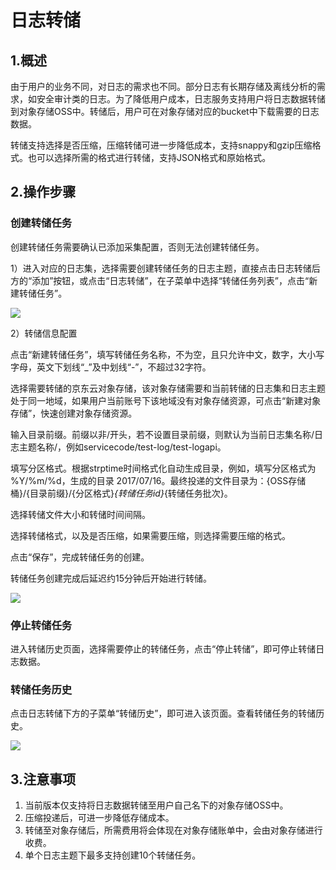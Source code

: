 # 日志转储
## 1.概述
由于用户的业务不同，对日志的需求也不同。部分日志有长期存储及离线分析的需求，如安全审计类的日志。为了降低用户成本，日志服务支持用户将日志数据转储到对象存储OSS中。转储后，用户可在对象存储对应的bucket中下载需要的日志数据。

转储支持选择是否压缩，压缩转储可进一步降低成本，支持snappy和gzip压缩格式。也可以选择所需的格式进行转储，支持JSON格式和原始格式。

## 2.操作步骤

### 创建转储任务

创建转储任务需要确认已添加采集配置，否则无法创建转储任务。

1）进入对应的日志集，选择需要创建转储任务的日志主题，直接点击日志转储后方的“添加”按钮，或点击“日志转储”，在子菜单中选择“转储任务列表”，点击“新建转储任务”。

![](https://raw.githubusercontent.com/jdcloudcom/cn/zhangwenjie-only/image/LogService/LogTransfer/createLogTransfer01.jpg)

2）转储信息配置

点击“新建转储任务”，填写转储任务名称，不为空，且只允许中文，数字，大小写字母，英文下划线“_”及中划线“-”，不超过32字符。

选择需要转储的京东云对象存储，该对象存储需要和当前转储的日志集和日志主题处于同一地域，如果用户当前账号下该地域没有对象存储资源，可点击“新建对象存储”，快速创建对象存储资源。

输入目录前缀。前缀以非/开头，若不设置目录前缀，则默认为当前日志集名称/日志主题名称/，例如servicecode/test-log/test-logapi。

填写分区格式。根据strptime时间格式化自动生成目录，例如，填写分区格式为 %Y/%m/%d，生成的目录 2017/07/16。最终投递的文件目录为：{OSS存储桶}/{目录前缀}/{分区格式}_{转储任务id}_{转储任务批次}。

选择转储文件大小和转储时间间隔。

选择转储格式，以及是否压缩，如果需要压缩，则选择需要压缩的格式。

点击“保存”，完成转储任务的创建。

转储任务创建完成后延迟约15分钟后开始进行转储。

![](https://raw.githubusercontent.com/jdcloudcom/cn/zhangwenjie-only/image/LogService/LogTransfer/createLogTransfer02.jpg)

### 停止转储任务

进入转储历史页面，选择需要停止的转储任务，点击“停止转储”，即可停止转储日志数据。

### 转储任务历史

点击日志转储下方的子菜单“转储历史”，即可进入该页面。查看转储任务的转储历史。

![](https://raw.githubusercontent.com/jdcloudcom/cn/zhangwenjie-only/image/LogService/LogTransfer/transferHistory03.jpg)

## 3.注意事项
1. 当前版本仅支持将日志数据转储至用户自己名下的对象存储OSS中。
2. 压缩投递后，可进一步降低存储成本。
3. 转储至对象存储后，所需费用将会体现在对象存储账单中，会由对象存储进行收费。
4. 单个日志主题下最多支持创建10个转储任务。



